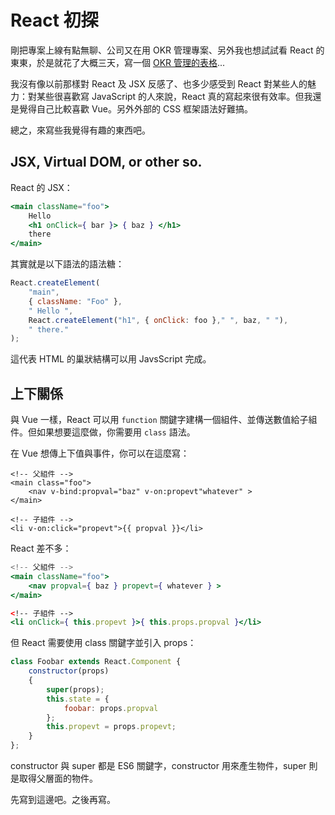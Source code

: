 # React 初探

剛把專案上線有點無聊、公司又在用 OKR 管理專案、另外我也想試試看 React 的東東，於是就花了大概三天，寫一個 [OKR 管理的表格](https://iigmir.github.io/okr-table-by-react)...

我沒有像以前那樣對 React 及 JSX 反感了、也多少感受到 React 對某些人的魅力：對某些很喜歡寫 JavaScript 的人來說，React 真的寫起來很有效率。但我還是覺得自己比較喜歡 Vue。另外外部的 CSS 框架語法好難搞。

總之，來寫些我覺得有趣的東西吧。

## JSX, Virtual DOM, or other so.

React 的 JSX：

```jsx
<main className="foo">
    Hello
    <h1 onClick={ bar }> { baz } </h1>
    there
</main>
```

其實就是以下語法的語法糖：

```javascript
React.createElement(
    "main",
    { className: "Foo" },
    " Hello ",
    React.createElement("h1", { onClick: foo }," ", baz, " "),
    " there."
);
```

這代表 HTML 的巢狀結構可以用 JavsScript 完成。

## 上下關係

與 Vue 一樣，React 可以用 `function` 關鍵字建構一個組件、並傳送數值給子組件。但如果想要這麼做，你需要用 `class` 語法。

在 Vue 想傳上下值與事件，你可以在這麼寫：

```vue
<!-- 父組件 -->
<main class="foo">
    <nav v-bind:propval="baz" v-on:propevt"whatever" >
</main>

<!-- 子組件 -->
<li v-on:click="propevt">{{ propval }}</li>
```

React 差不多：

```jsx
<!-- 父組件 -->
<main className="foo">
    <nav propval={ baz } propevt={ whatever } >
</main>

<!-- 子組件 -->
<li onClick={ this.propevt }>{ this.props.propval }</li>
```

但 React 需要使用 class 關鍵字並引入 props：

```javascript
class Foobar extends React.Component {
    constructor(props)
    {
        super(props);
        this.state = {
            foobar: props.propval
        };
        this.propevt = props.propevt;
    }
};
```

constructor 與 super 都是 ES6 關鍵字，constructor 用來產生物件，super 則是取得父層面的物件。

先寫到這邊吧。之後再寫。
